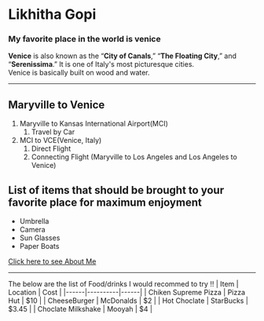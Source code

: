 # Likhitha Gopi
### My favorite place in the world is venice<br>
**Venice** is also known as the “**City of Canals**,” “**The Floating City**,” and “**Serenissima**.”  It is one of Italy's most picturesque cities.<br>Venice is basically built on wood and water.
****
## Maryville to Venice
1. Maryville to Kansas International Airport(MCI)
    1. Travel by Car
2. MCI to VCE(Venice, Italy)
    1. Direct Flight
    2. Connecting Flight (Maryville to Los Angeles and Los Angeles to Venice)
## List of items that should be brought to your favorite place for maximum enjoyment
* Umbrella
* Camera
* Sun Glasses
* Paper Boats

[Click here to see About Me](./AboutMe.md)
****
The below are the list of Food/drinks I would recommed to try !!
| Item | Location | Cost |
|------|----------|------|
| Chiken Supreme Pizza | Pizza Hut | $10 |
| CheeseBurger | McDonalds | $2 |
| Hot Choclate | StarBucks | $3.45 |
| Choclate Milkshake | Mooyah | $4 |


